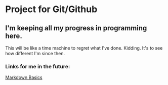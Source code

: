 # Project for Git/Github
## I'm keeping all my progress in programming here.
This will be like a time machine to regret what I've done. Kidding. It's to see how different I'm since then.

### Links for me in the future:
[Markdown Basics](https://www.markdownguide.org/basic-syntax/)

